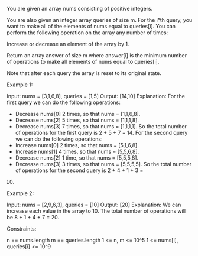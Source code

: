 You are given an array nums consisting of positive integers.

You are also given an integer array queries of size m. For the i^th query,
you want to make all of the elements of nums equal to queries[i]. You can
perform the following operation on the array any number of times:


Increase or decrease an element of the array by 1.


Return an array answer of size m where answer[i] is the minimum number of
operations to make all elements of nums equal to queries[i].

Note that after each query the array is reset to its original state.


Example 1:


Input: nums = [3,1,6,8], queries = [1,5]
Output: [14,10]
Explanation: For the first query we can do the following operations:
- Decrease nums[0] 2 times, so that nums = [1,1,6,8].
- Decrease nums[2] 5 times, so that nums = [1,1,1,8].
- Decrease nums[3] 7 times, so that nums = [1,1,1,1].
So the total number of operations for the first query is 2 + 5 + 7 = 14.
For the second query we can do the following operations:
- Increase nums[0] 2 times, so that nums = [5,1,6,8].
- Increase nums[1] 4 times, so that nums = [5,5,6,8].
- Decrease nums[2] 1 time, so that nums = [5,5,5,8].
- Decrease nums[3] 3 times, so that nums = [5,5,5,5].
So the total number of operations for the second query is 2 + 4 + 1 + 3 =
10.


Example 2:


Input: nums = [2,9,6,3], queries = [10]
Output: [20]
Explanation: We can increase each value in the array to 10. The total number
of operations will be 8 + 1 + 4 + 7 = 20.



Constraints:


n == nums.length
m == queries.length
1 <= n, m <= 10^5
1 <= nums[i], queries[i] <= 10^9




